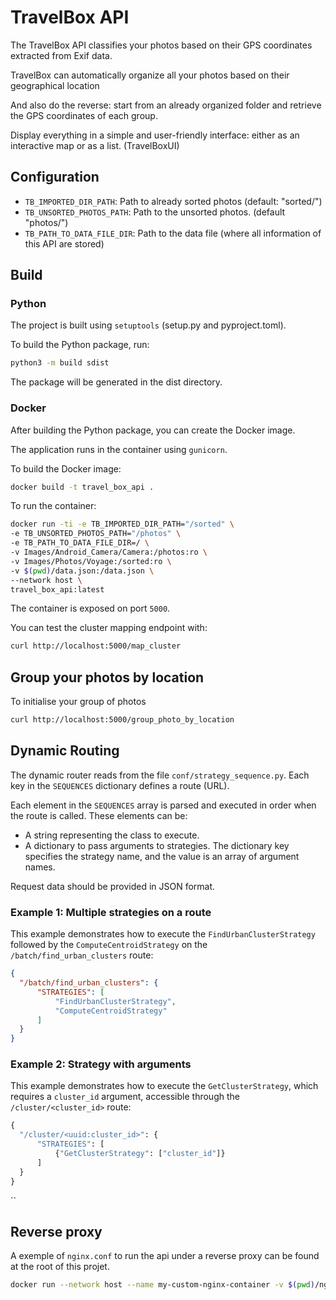 # TravelBox API

The TravelBox API classifies your photos based on their GPS coordinates extracted from Exif data.

TravelBox can automatically organize all your photos based on their geographical location

And also do the reverse: start from an already organized folder and retrieve the GPS coordinates of each group.

Display everything in a simple and user-friendly interface: either as an interactive map or as a list. (TravelBoxUI)


## Configuration

* `TB_IMPORTED_DIR_PATH`: Path to already sorted photos (default: "sorted/")
* `TB_UNSORTED_PHOTOS_PATH`: Path to the unsorted photos. (default "photos/")
* `TB_PATH_TO_DATA_FILE_DIR`: Path to the data file (where all information of this API are stored)

## Build
### Python

The project is built using `setuptools` (setup.py and pyproject.toml).

To build the Python package, run:

```bash
python3 -m build sdist
```

The package will be generated in the dist directory.

### Docker

After building the Python package, you can create the Docker image.

The application runs in the container using `gunicorn`.

To build the Docker image:

```bash
docker build -t travel_box_api .
```

To run the container:

```bash
docker run -ti -e TB_IMPORTED_DIR_PATH="/sorted" \
-e TB_UNSORTED_PHOTOS_PATH="/photos" \
-e TB_PATH_TO_DATA_FILE_DIR=/ \
-v Images/Android_Camera/Camera:/photos:ro \
-v Images/Photos/Voyage:/sorted:ro \
-v $(pwd)/data.json:/data.json \
--network host \
travel_box_api:latest
```

The container is exposed on port `5000`.

You can test the cluster mapping endpoint with:

```bash
curl http://localhost:5000/map_cluster
```

## Group your photos by location

To initialise your group of photos

```bash
curl http://localhost:5000/group_photo_by_location
```

## Dynamic Routing

The dynamic router reads from the file `conf/strategy_sequence.py`. Each key in the `SEQUENCES` dictionary defines a route (URL).

Each element in the `SEQUENCES` array is parsed and executed in order when the route is called. These elements can be:

* A string representing the class to execute.
* A dictionary to pass arguments to strategies. The dictionary key specifies the strategy name, and the value is an array of argument names.

Request data should be provided in JSON format.

### Example 1: Multiple strategies on a route

This example demonstrates how to execute the `FindUrbanClusterStrategy` followed by the `ComputeCentroidStrategy` on the `/batch/find_urban_clusters` route:

```json
{
  "/batch/find_urban_clusters": {
      "STRATEGIES": [
          "FindUrbanClusterStrategy",
          "ComputeCentroidStrategy"
      ]
  }
}
```

### Example 2: Strategy with arguments

This example demonstrates how to execute the `GetClusterStrategy`, which requires a `cluster_id` argument, accessible through the `/cluster/<cluster_id>` route:

```python
{
  "/cluster/<uuid:cluster_id>": {
      "STRATEGIES": [
          {"GetClusterStrategy": ["cluster_id"]}
      ]
  }
}
```
``

## Reverse proxy

A exemple of `nginx.conf` to run the api under a reverse proxy can be found at the root of this projet.

```bash
docker run --network host --name my-custom-nginx-container -v $(pwd)/nginx.conf:/etc/nginx/nginx.conf:ro -d nginx
```
